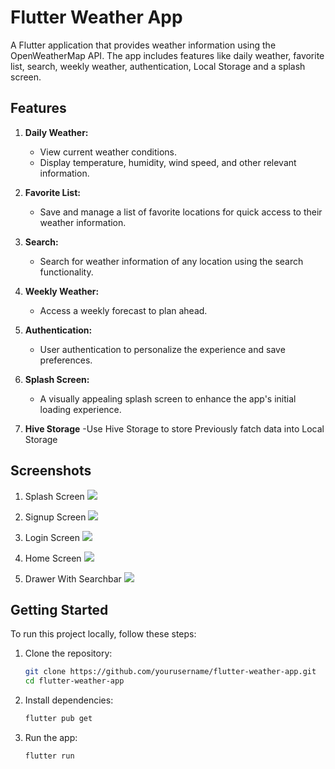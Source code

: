 # Flutter Weather App

A Flutter application that provides weather information using the OpenWeatherMap API. The app includes features like daily weather, favorite list, search, weekly weather, authentication, Local Storage and a splash screen.

## Features

1. **Daily Weather:**
   - View current weather conditions.
   - Display temperature, humidity, wind speed, and other relevant information.

2. **Favorite List:**
   - Save and manage a list of favorite locations for quick access to their weather information.

3. **Search:**
   - Search for weather information of any location using the search functionality.

4. **Weekly Weather:**
   - Access a weekly forecast to plan ahead.

5. **Authentication:**
   - User authentication to personalize the experience and save preferences.

6. **Splash Screen:**
   - A visually appealing splash screen to enhance the app's initial loading experience.

7. **Hive Storage**
    -Use Hive Storage to store Previously fatch data into Local Storage

## Screenshots

1. Splash Screen
    ![](https://github.com/jaydeep6122/weather_app/blob/main/Screenshot/Splash_screen.jpg)

2. Signup Screen 
    ![](https://github.com/jaydeep6122/weather_app/blob/main/Screenshot/Signup.jpg)

3. Login Screen
    ![](https://github.com/jaydeep6122/weather_app/blob/main/Screenshot/Login.jpg)

4. Home Screen
    ![](https://github.com/jaydeep6122/weather_app/blob/main/Screenshot/homepage.jpg)

5. Drawer With Searchbar
    ![](https://github.com/jaydeep6122/weather_app/blob/main/Screenshot/Drawer.jpg)

## Getting Started

To run this project locally, follow these steps:

1. Clone the repository:

   ```bash
   git clone https://github.com/yourusername/flutter-weather-app.git
   cd flutter-weather-app

2. Install dependencies:
    ```bash
    flutter pub get

3. Run the app:
    ```bash
    flutter run
